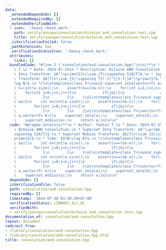 ```yaml
---
data:
  _extendedDependsOn: []
  _extendedRequiredBy: []
  _extendedVerifiedWith:
  - icon: ':heavy_check_mark:'
    path: verify/yosupo/convolution/bitwise_and_convolution.test.cpp
    title: verify/yosupo/convolution/bitwise_and_convolution.test.cpp
  _isVerificationFailed: false
  _pathExtension: hpp
  _verificationStatusIcon: ':heavy_check_mark:'
  attributes:
    links: []
  bundledCode: "#line 2 \"convolution/and-convolution.hpp\"\n\n/**\n * Author: Teetat\
    \ T.\n * Date: 2024-07-29\n * Description: Bitwise AND Convolution.\n * Superset\
    \ Zeta Transform: $A^\\prime[S]=\\sum_{T\\supseteq S}A[T]$.\n * Superset Mobius\
    \ Transform: $A[T]=\\sum_{S\\supseteq T}(-1)^{|S-T|}A^\\prime[S]$.\n * Time: $O(N\\\
    log N)$.\n */\n\ntemplate<class T>\nvoid superset_zeta(vector<T> &a){\n    int\
    \ n=(int)a.size();\n    assert(n==(n&-n));\n    for(int i=1;i<n;i<<=1){\n    \
    \    for(int j=0;j<n;j++){\n            if(j&i){\n                a[j^i]+=a[j];\n\
    \            }\n        }\n    }\n}\n\ntemplate<class T>\nvoid superset_mobius(vector<T>\
    \ &a){\n    int n=(int)a.size();\n    assert(n==(n&-n));\n    for(int i=n;i>>=1;){\n\
    \        for(int j=0;j<n;j++){\n            if(j&i){\n                a[j^i]-=a[j];\n\
    \            }\n        }\n    }\n}\n\ntemplate<class T>\nvector<T> and_convolution(vector<T>\
    \ a,vector<T> b){\n    superset_zeta(a);\n    superset_zeta(b);\n    for(int i=0;i<(int)a.size();i++)a[i]*=b[i];\n\
    \    superset_mobius(a);\n    return a;\n}\n\n"
  code: "#pragma once\n\n/**\n * Author: Teetat T.\n * Date: 2024-07-29\n * Description:\
    \ Bitwise AND Convolution.\n * Superset Zeta Transform: $A^\\prime[S]=\\sum_{T\\\
    supseteq S}A[T]$.\n * Superset Mobius Transform: $A[T]=\\sum_{S\\supseteq T}(-1)^{|S-T|}A^\\\
    prime[S]$.\n * Time: $O(N\\log N)$.\n */\n\ntemplate<class T>\nvoid superset_zeta(vector<T>\
    \ &a){\n    int n=(int)a.size();\n    assert(n==(n&-n));\n    for(int i=1;i<n;i<<=1){\n\
    \        for(int j=0;j<n;j++){\n            if(j&i){\n                a[j^i]+=a[j];\n\
    \            }\n        }\n    }\n}\n\ntemplate<class T>\nvoid superset_mobius(vector<T>\
    \ &a){\n    int n=(int)a.size();\n    assert(n==(n&-n));\n    for(int i=n;i>>=1;){\n\
    \        for(int j=0;j<n;j++){\n            if(j&i){\n                a[j^i]-=a[j];\n\
    \            }\n        }\n    }\n}\n\ntemplate<class T>\nvector<T> and_convolution(vector<T>\
    \ a,vector<T> b){\n    superset_zeta(a);\n    superset_zeta(b);\n    for(int i=0;i<(int)a.size();i++)a[i]*=b[i];\n\
    \    superset_mobius(a);\n    return a;\n}\n\n"
  dependsOn: []
  isVerificationFile: false
  path: convolution/and-convolution.hpp
  requiredBy: []
  timestamp: '2024-07-30 03:30:30+07:00'
  verificationStatus: LIBRARY_ALL_AC
  verifiedWith:
  - verify/yosupo/convolution/bitwise_and_convolution.test.cpp
documentation_of: convolution/and-convolution.hpp
layout: document
redirect_from:
- /library/convolution/and-convolution.hpp
- /library/convolution/and-convolution.hpp.html
title: convolution/and-convolution.hpp
---
```

